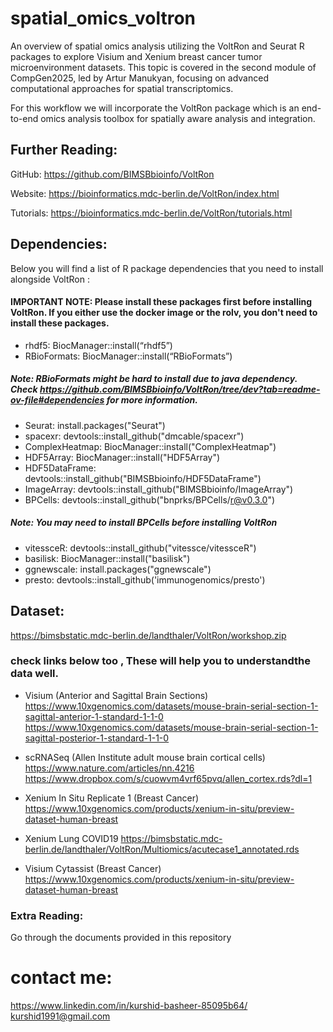 # spatial_omics_voltron
An overview of spatial omics analysis utilizing the VoltRon and Seurat R packages to explore Visium and Xenium breast cancer tumor microenvironment datasets. This topic is covered in the second module of CompGen2025, led by Artur Manukyan, focusing on advanced computational approaches for spatial transcriptomics.

For this workflow we will incorporate the VoltRon package which is an end-to-end omics analysis toolbox for spatially aware analysis and integration.

## Further Reading:
GitHub: https://github.com/BIMSBbioinfo/VoltRon

Website: https://bioinformatics.mdc-berlin.de/VoltRon/index.html

Tutorials: https://bioinformatics.mdc-berlin.de/VoltRon/tutorials.html

## Dependencies:
Below you will find a list of R package dependencies that you need to install alongside VoltRon :

#### IMPORTANT NOTE: Please install these packages first before installing VoltRon. If you either use the docker image or the rolv, you don't need to install these packages. 
- rhdf5: BiocManager::install(“rhdf5”)
- RBioFormats: BiocManager::install(“RBioFormats”) 
##### Note: RBioFormats might be hard to install due to java dependency. Check https://github.com/BIMSBbioinfo/VoltRon/tree/dev?tab=readme-ov-file#dependencies for more information.
- Seurat: install.packages("Seurat")
- spacexr: devtools::install_github("dmcable/spacexr")
- ComplexHeatmap: BiocManager::install("ComplexHeatmap")
- HDF5Array: BiocManager::install("HDF5Array")
- HDF5DataFrame: devtools::install_github("BIMSBbioinfo/HDF5DataFrame")
- ImageArray: devtools::install_github("BIMSBbioinfo/ImageArray")
- BPCells: devtools::install_github("bnprks/BPCells/r@v0.3.0")
##### Note: You may need to install BPCells before installing VoltRon
- vitessceR: devtools::install_github("vitessce/vitessceR")
- basilisk: BiocManager::install("basilisk")
- ggnewscale: install.packages("ggnewscale")
- presto: devtools::install_github('immunogenomics/presto')

## Dataset:
https://bimsbstatic.mdc-berlin.de/landthaler/VoltRon/workshop.zip


### check links below too , These will help you to understandthe data well.
- Visium (Anterior and Sagittal Brain Sections)
https://www.10xgenomics.com/datasets/mouse-brain-serial-section-1-sagittal-anterior-1-standard-1-1-0
https://www.10xgenomics.com/datasets/mouse-brain-serial-section-1-sagittal-posterior-1-standard-1-1-0

- scRNASeq (Allen Institute adult mouse brain cortical cells)
https://www.nature.com/articles/nn.4216
https://www.dropbox.com/s/cuowvm4vrf65pvq/allen_cortex.rds?dl=1

- Xenium In Situ Replicate 1 (Breast Cancer)
https://www.10xgenomics.com/products/xenium-in-situ/preview-dataset-human-breast

- Xenium Lung COVID19
https://bimsbstatic.mdc-berlin.de/landthaler/VoltRon/Multiomics/acutecase1_annotated.rds

- Visium Cytassist (Breast Cancer)
https://www.10xgenomics.com/products/xenium-in-situ/preview-dataset-human-breast

### Extra Reading:

Go through the documents provided in this repository

# contact me: 
https://www.linkedin.com/in/kurshid-basheer-85095b64/       
kurshid1991@gmail.com
